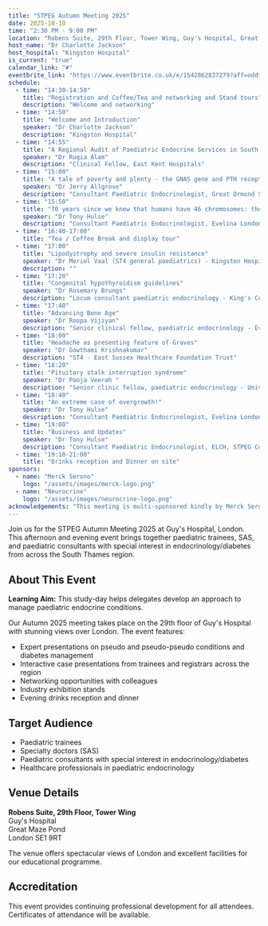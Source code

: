 ```yaml
---
title: "STPEG Autumn Meeting 2025"
date: 2025-10-10
time: "2:30 PM - 9:00 PM"
location: "Robens Suite, 29th Floor, Tower Wing, Guy's Hospital, Great Maze Pond, London, SE1 9RT"
host_name: "Dr Charlotte Jackson"
host_hospital: "Kingston Hospital"
is_current: "true"
calendar_link: "#"
eventbrite_link: "https://www.eventbrite.co.uk/e/1542862837279?aff=oddtdtcreator"
schedule:
  - time: "14:30-14:50"
    title: "Registration and Coffee/Tea and networking and Stand tours"
    description: "Welcome and networking"
  - time: "14:50"
    title: "Welcome and Introduction"
    speaker: "Dr Charlotte Jackson"
    description: "Kingston Hospital"
  - time: "14:55"
    title: "A Regional Audit of Paediatric Endocrine Services in South Thames and the South East of England"
    speaker: "Dr Ruqia Alam"
    description: "Clinical Fellow, East Kent Hospitals"
  - time: "15:00"
    title: "A tale of poverty and plenty - the GNAS gene and PTH receptor"
    speaker: "Dr Jerry Allgrove"
    description: "Consultant Paediatric Endocrinologist, Great Ormond Street Hospital"
  - time: "15:50"
    title: "70 years since we knew that humans have 46 chromosomes: the start of some big discoveries!! "
    speaker: "Dr Tony Hulse"
    description: "Consultant Paediatric Endocrinologist, Evelina London Children's Hospital"
  - time: "16:40-17:00"
    title: "Tea / Coffee Break and display tour"
  - time: "17:00"
    title: "Lipodystrophy and severe insulin resistance"
    speaker: "Dr Meriel Vaal (ST4 general paediatrics) - Kingston Hospital"
    description: ""
  - time: "17:20"
    title: "Congenital hypothyroidism guidelines"
    speaker: "Dr Rosemary Brungs"
    description: "Locum consultant paediatric endocrinology - King's College Hospital"
  - time: "17:40"
    title: "Advancing Bone Age"
    speaker: "Dr Roopa Vijiyan"
    description: "Senior clinical fellow, paediatric endocrinology - Evelina London Children's Hospital"
  - time: "18:00"
    title: "Headache as presenting feature of Graves"
    speaker: "Dr Gowthami Krishnakumar"
    description: "ST4 - East Sussex Healthcare Foundation Trust"
  - time: "18:20"
    title: "Pituitary stalk interruption syndrome"
    speaker: "Dr Pooja Veerah "
    description: "Senior clinic fellow, paediatric endocrinology - University College London Hospital"
  - time: "18:40"
    title: "An extreme case of overgrowth!"
    speaker: "Dr Tony Hulse"
    description: "Consultant Paediatric Endocrinologist, Evelina London Children's Hospital"
  - time: "19:00"
    title: "Business and Updates"
    speaker: "Dr Tony Hulse"
    description: "Consultant Paediatric Endocrinologist, ELCH, STPEG Committee"
  - time: "19:10-21:00"
    title: "Drinks reception and Dinner on site"
sponsors:
  - name: "Merck Serono"
    logo: "/assets/images/merck-logo.png"
  - name: "Neurocrine"
    logo: "/assets/images/neurocrine-logo.png"
acknowledgements: "This meeting is multi-sponsored kindly by Merck Serono, Neurocrine in exchange for stand space. The sponsors have no influence on the academic agenda."
---
```


Join us for the STPEG Autumn Meeting 2025 at Guy's Hospital, London. This afternoon and evening event brings together paediatric trainees, SAS, and paediatric consultants with special interest in endocrinology/diabetes from across the South Thames region.

## About This Event

**Learning Aim:** This study-day helps delegates develop an approach to manage paediatric endocrine conditions.

Our Autumn 2025 meeting takes place on the 29th floor of Guy's Hospital with stunning views over London. The event features:

- Expert presentations on pseudo and pseudo-pseudo conditions and diabetes management
- Interactive case presentations from trainees and registrars across the region
- Networking opportunities with colleagues
- Industry exhibition stands
- Evening drinks reception and dinner

## Target Audience

- Paediatric trainees
- Specialty doctors (SAS)
- Paediatric consultants with special interest in endocrinology/diabetes
- Healthcare professionals in paediatric endocrinology

## Venue Details

**Robens Suite, 29th Floor, Tower Wing**  
Guy's Hospital  
Great Maze Pond  
London SE1 9RT

The venue offers spectacular views of London and excellent facilities for our educational programme.

## Accreditation

This event provides continuing professional development for all attendees. Certificates of attendance will be available.